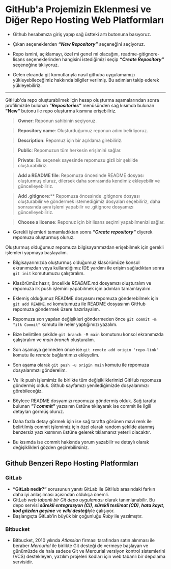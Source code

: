# GitHub'a Projemizin Eklenmesi ve Diğer Repo Hosting Web Platformları

- Github hesabımıza giriş yapıp sağ üstteki artı butonuna basıyoruz. 

- Çıkan seçeneklerden ***“New Repository”*** seçeneğini seçiyoruz.

- Repo ismini, açıklamayı, özel mi genel mi olacağını, readme-gitignore-lisans seçeneklerinden hangisini istediğimizi seçip ***“Create Repository”*** seçeneğine tıklıyoruz. 

- Gelen ekranda git komutlarıyla nasıl githuba uygulamamızı yükleyebileceğimiz hakkında bilgiler verilmiş. Bu adımları takip ederek yükleyebiliriz. 

---

GitHub'da repo oluşturabilmek için hesap oluşturma aşamalarından sonra profilimizde bulunan ***"Repositories"*** menüsünden sağ kısımda bulunan **"New"** butonu ile repo oluşturma kısmına erişebiliriz.

>**Owner**: Reponun sahibinin seçiyoruz.

>**Repository name**: Oluşturduğumuz reponun adını belirliyoruz.

>**Description**: Repomuz için bir açıklama girebiliriz.

>**Public**: Repomuzun tüm herkesin erişimini sağlar.

>**Private**: Bu seçenek sayesinde repomuzu gizli bir şekilde oluşturabiliriz.

>**Add a README file**: Repomuza öncesinde README dosyası oluşturmuş oluruz, dilersek daha sonrasında kendimiz ekleyebilir ve güncelleyebiliriz.

>**Add .gitignore**:** Repomuza öncesinde .gitignore dosyası oluşturabilir ve göndermek istemediğimiz dosyaları seçebiliriz, daha sonrasında aynı işlemi yapabilir ve .gitignore dosyamızı güncelleyebiliriz.

>**Choose a license**: Reponuz için bir lisans seçimi yapabilmenizi sağlar.

- Gerekli işlemleri tamamladıktan sonra ***"Create repository"*** diyerek repomuzu oluşturmuş oluruz.

Oluşturmuş olduğumuz repomuza bilgisayarımızdan erişebilmek için gerekli işlemleri yapmaya başlayalım.

- Bilgisayarımızda oluşturmuş olduğumuz klasörümüze konsol ekranımızdan veya kullandığımız IDE yardımı ile erişim sağladıktan sonra ```git init``` komutumuzu çalıştıralım.

- Klasörümüz hazır, öncelikle *README.md* dosyamızı oluşturalım ve repomuza ilk push işlemini yapabilmek için adımları tamamlayalım.

- Eklemiş olduğumuz README dosyasını repomuza gönderebilmek için ```git add README.md``` komutumuzu ile README dosyasının GitHub repomuza göndermek üzere hazırlayalım.

- Repomuza son yapılan değişikleri göndermeden önce ```git commit -m "ilk Commit"``` komutu ile neler yaptığımızı yazalım.

- Bize belirtilen şekilde ```git branch -M main``` komutunu konsol ekranımızda çalıştıralım ve *main branch* oluşturalım.

- Son aşamaya gelmeden önce ise ```git remote add origin 'repo-link'``` komutu ile *remote* bağlantımızı ekleyelim.

- Son aşama olarak  ```git push -u origin main``` komutu ile repomuza dosyalarımızı gönderelim.

- Ve ilk push işlemimiz ile birlikte tüm değişikliklerimizi GitHub repomuza göndermiş olduk. Github sayfamızı yenilediğimizde dosyalarımızı görebileceğiz.

- Böylece README dosyamızı repomuza göndermiş olduk. Sağ tarafta bulunan ***"1 commit"*** yazısının üstüne tıklayarak ise commit ile ilgili detayları görmüş oluruz.

- Daha fazla detay görmek için ise sağ tarafta görünen mavi renk ile belirtilmiş commit işlemimiz için özel olarak random şekilde atanmış benzersiz yazı kısmının üstüne gelerek tıklamanız yeterli olacaktır.

- Bu kısımda ise commit hakkında yorum yazabilir ve detaylı olarak değişiklikleri gözden geçirebilirsiniz.

## Github Benzeri Repo Hosting Platformları
### **GitLab**
- **“GitLab nedir?”** sorusunun yanıtı GitLab ile GitHub arasındaki farkın daha iyi anlaşılması açısından oldukça önemli. 
- GitLab *web tabanlı bir Git depo uygulaması* olarak tanımlanabilir. Bu depo servisi ***sürekli entegrasyon (CI)***, ***sürekli teslimat (CD)***, ***hata kayıt***, ***kod gözden geçime*** ve ***wiki desteği***yle çalışıyor. 
- Başlangıçta GitLab’in büyük bir çoğunluğu *Ruby* ile yazılmıştır.

### **Bitbucket**
- Bitbucket, 2010 yılında *Atlassian* firması tarafından satın alınması ile beraber *Mercurial* ile birlikte Git desteği de vermeye başlayan ve günümüzde de hala sadece Git ve Mercurial versiyon kontrol sistemlerini (VCS) destekleyen, yazılım projeleri kodları için web tabanlı bir depolama servisidir.
